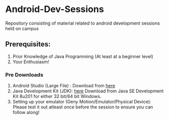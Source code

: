 # Android-Dev-Sessions
Repository consisting of material related to android development sessions held on campus

## Prerequisites: 
1. Prior Knowledge of Java Programming (At least at a beginner level)
2. Your Enthusiasm!
### Pre Downloads 
1. Android Studio (Large File) : Download from [here](https://developer.android.com/studio/install)
2. Java Development Kit (JDK): [here](https://www.oracle.com/technetwork/java/javase/downloads/jdk8-downloads-2133151.html) Download from Java SE Development Kit 8u201 for either 32 bit/64 bit Windows.
3. Setting up your emulator (Geny Motion/Emulator/Physical Device): Please test it out atleast once before the session to ensure you can follow along!

